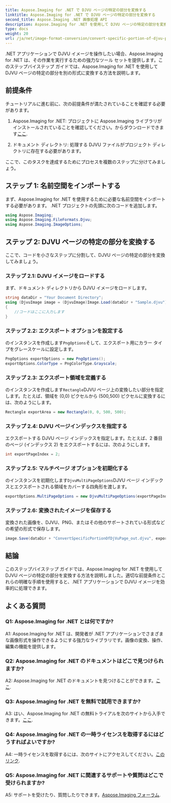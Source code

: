 ```yaml
---
title: Aspose.Imaging for .NET で DJVU ページの特定の部分を変換する
linktitle: Aspose.Imaging for .NET で DJVU ページの特定の部分を変換する
second_title: Aspose.Imaging .NET 画像処理 API
description: Aspose.Imaging for .NET を使用して DJVU ページの特定の部分を変換する方法を学びます。ステップバイステップのガイドに従ってください。
type: docs
weight: 20
url: /ja/net/image-format-conversion/convert-specific-portion-of-djvu-page/
---
```

.NET アプリケーションで DJVU イメージを操作したい場合、Aspose.Imaging for .NET は、その作業を実行するための強力なツール セットを提供します。このステップバイステップ ガイドでは、Aspose.Imaging for .NET を使用して DJVU ページの特定の部分を別の形式に変換する方法を説明します。

## 前提条件

チュートリアルに進む前に、次の前提条件が満たされていることを確認する必要があります。

1.  Aspose.Imaging for .NET: プロジェクトに Aspose.Imaging ライブラリがインストールされていることを確認してください。からダウンロードできます[ここ](https://releases.aspose.com/imaging/net/).

2. ドキュメント ディレクトリ: 処理する DJVU ファイルがプロジェクト ディレクトリに存在する必要があります。

ここで、このタスクを達成するためにプロセスを複数のステップに分けてみましょう。

## ステップ 1: 名前空間をインポートする

まず、Aspose.Imaging for .NET を使用するために必要な名前空間をインポートする必要があります。 .NET プロジェクトの先頭に次のコードを追加します。

```csharp
using Aspose.Imaging;
using Aspose.Imaging.FileFormats.Djvu;
using Aspose.Imaging.ImageOptions;
```

## ステップ 2: DJVU ページの特定の部分を変換する

ここで、コードを小さなステップに分割して、DJVU ページの特定の部分を変換してみましょう。

### ステップ 2.1: DJVU イメージをロードする

まず、ドキュメント ディレクトリから DJVU イメージをロードします。

```csharp
string dataDir = "Your Document Directory";
using (DjvuImage image = (DjvuImage)Image.Load(dataDir + "Sample.djvu"))
{
    //コードはここに入力します
}
```

### ステップ 2.2: エクスポート オプションを設定する

のインスタンスを作成します`PngOptions`そして、エクスポート用にカラー タイプをグレースケールに設定します。

```csharp
PngOptions exportOptions = new PngOptions();
exportOptions.ColorType = PngColorType.Grayscale;
```

### ステップ 2.3: エクスポート領域を定義する

のインスタンスを作成します`Rectangle`DJVU ページ上の変換したい部分を指定します。たとえば、領域を (0,0) ピクセルから (500,500) ピクセルに変換するには、次のようにします。

```csharp
Rectangle exportArea = new Rectangle(0, 0, 500, 500);
```

### ステップ 2.4: DJVU ページインデックスを指定する

エクスポートする DJVU ページ インデックスを指定します。たとえば、2 番目のページ (インデックス 2) をエクスポートするには、次のようにします。

```csharp
int exportPageIndex = 2;
```

### ステップ 2.5: マルチページ オプションを初期化する

のインスタンスを初期化します`DjvuMultiPageOptions`DJVU ページ インデックスとエクスポートされる領域をカバーする四角形を渡します。

```csharp
exportOptions.MultiPageOptions = new DjvuMultiPageOptions(exportPageIndex, exportArea);
```

### ステップ 2.6: 変換されたイメージを保存する

変換された画像を、DJVU、PNG、またはその他のサポートされている形式などの希望の形式で保存します。

```csharp
image.Save(dataDir + "ConvertSpecificPortionOfDjVuPage_out.djvu", exportOptions);
```

## 結論

このステップバイステップ ガイドでは、Aspose.Imaging for .NET を使用して DJVU ページの特定の部分を変換する方法を説明しました。適切な前提条件とこれらの明確な手順を使用すると、.NET アプリケーションで DJVU イメージを効率的に処理できます。

## よくある質問

### Q1: Aspose.Imaging for .NET とは何ですか?

A1: Aspose.Imaging for .NET は、開発者が .NET アプリケーションでさまざまな画像形式を操作できるようにする強力なライブラリです。画像の変換、操作、編集の機能を提供します。

### Q2: Aspose.Imaging for .NET のドキュメントはどこで見つけられますか?

 A2: Aspose.Imaging for .NET のドキュメントを見つけることができます。[ここ](https://reference.aspose.com/imaging/net/).

### Q3: Aspose.Imaging for .NET を無料で試用できますか?

 A3: はい、Aspose.Imaging for .NET の無料トライアルを次のサイトから入手できます。[ここ](https://releases.aspose.com/).

### Q4: Aspose.Imaging for .NET の一時ライセンスを取得するにはどうすればよいですか?

 A4: 一時ライセンスを取得するには、次のサイトにアクセスしてください。[このリンク](https://purchase.aspose.com/temporary-license/).

### Q5: Aspose.Imaging for .NET に関連するサポートや質問はどこで受けられますか?

 A5: サポートを受けたり、質問したりできます。[Aspose.Imaging フォーラム](https://forum.aspose.com/).